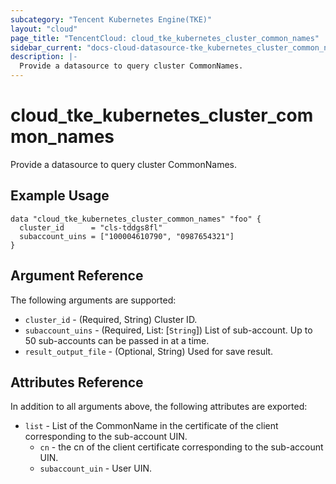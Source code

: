 ```yaml
---
subcategory: "Tencent Kubernetes Engine(TKE)"
layout: "cloud"
page_title: "TencentCloud: cloud_tke_kubernetes_cluster_common_names"
sidebar_current: "docs-cloud-datasource-tke_kubernetes_cluster_common_names"
description: |-
  Provide a datasource to query cluster CommonNames.
---
```


# cloud_tke_kubernetes_cluster_common_names

Provide a datasource to query cluster CommonNames.

## Example Usage

```hcl
data "cloud_tke_kubernetes_cluster_common_names" "foo" {
  cluster_id      = "cls-tddgs8fl"
  subaccount_uins = ["100004610790", "0987654321"]
}
```

## Argument Reference

The following arguments are supported:

* `cluster_id` - (Required, String) Cluster ID.
* `subaccount_uins` - (Required, List: [`String`]) List of sub-account. Up to 50 sub-accounts can be passed in at a time.
* `result_output_file` - (Optional, String) Used for save result.

## Attributes Reference

In addition to all arguments above, the following attributes are exported:

* `list` - List of the CommonName in the certificate of the client corresponding to the sub-account UIN.
  * `cn` - the cn of the client certificate corresponding to the sub-account UIN.
  * `subaccount_uin` - User UIN.


